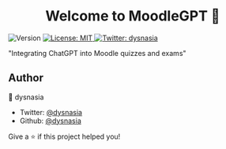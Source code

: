 <h1 align="center">Welcome to MoodleGPT 👋</h1>
<p>
  <img alt="Version" src="https://img.shields.io/badge/version-1.0-blue.svg?cacheSeconds=2592000" />
  <a href="#" target="_blank">
    <img alt="License: MIT" src="https://img.shields.io/badge/License-MIT-yellow.svg" />
  </a>
  <a href="https://twitter.com/dysnasia" target="_blank">
    <img alt="Twitter: dysnasia" src="https://img.shields.io/twitter/follow/dysnasia.svg?style=social" />
  </a>
</p>

"Integrating ChatGPT into Moodle quizzes and exams"

## Author

👤 dysnasia

* Twitter: [@dysnasia](https://twitter.com/dysnasia)
* Github: [@dysnasia](https://github.com/dysnasia)

Give a ⭐️ if this project helped you!
